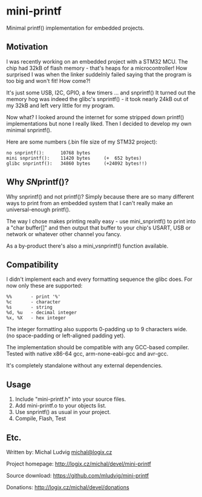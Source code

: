 mini-printf
===========

Minimal printf() implementation for embedded projects.

Motivation
----------

I was recently working on an embedded project with a STM32 MCU.
The chip had 32kB of flash memory - that's heaps for a microcontroller!
How surprised I was when the linker suddelnly failed saying that
the program is too big and won't fit! How come?!

It's just some USB, I2C, GPIO, a few timers ... and snprintf()
It turned out the memory hog was indeed the glibc's snprintf() - it
took nearly 24kB out of my 32kB and left very little for my program.

Now what? I looked around the internet for some stripped down
printf() implementations but none I really liked. Then I decided
to develop my own minimal snprintf().

Here are some numbers (.bin file size of my STM32 project):

    no snprintf():      10768 bytes
    mini snprintf():    11420 bytes     (+  652 bytes)
    glibc snprintf():   34860 bytes     (+24092 bytes!!)

Why *SN*printf()?
-----------------

Why snprintf() and not printf()? Simply because there are so many
different ways to print from an embedded system that I can't really
make an universal-enough printf().

The way I chose makes printing really easy - use mini\_snprintf()
to print into a "char buffer[]" and then output that buffer to your
chip's USART, USB or network or whatever other channel you fancy.

As a by-product there's also a mini\_vsnprintf() function available.

Compatibility
-------------

I didn't implement each and every formatting sequence the glibc does.
For now only these are supported:

    %%       - print '%'
    %c       - character
    %s       - string
    %d, %u   - decimal integer
    %x, %X   - hex integer

The integer formatting also supports 0-padding up to 9 characters wide.
(no space-padding or left-aligned padding yet).

The implementation should be compatible with any GCC-based compiler.
Tested with native x86-64 gcc, arm-none-eabi-gcc and avr-gcc.

It's completely standalone without any external dependencies.

Usage
-----

1. Include "mini-printf.h" into your source files.
2. Add mini-printf.o to your objects list.
3. Use snprintf() as usual in your project.
4. Compile, Flash, Test

Etc.
----

Written by:
	Michal Ludvig <michal@logix.cz>

Project homepage:
	http://logix.cz/michal/devel/mini-printf

Source download:
	https://github.com/mludvig/mini-printf

Donations:
	http://logix.cz/michal/devel/donations
